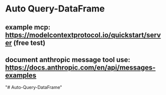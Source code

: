 # Auto Query-DataFrame
 
## example mcp: https://modelcontextprotocol.io/quickstart/server (free test)
## document anthropic message tool use: https://docs.anthropic.com/en/api/messages-examples 
"# Auto-Query-DataFrame" 
